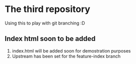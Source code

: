 # The third repository

Using this to play with git branching :D

## Index html soon to be added

1. index.html will be added soon for demostration purposes
2. Upstream has been set for the feature-index branch
